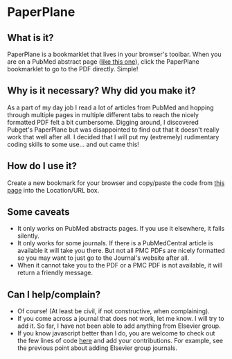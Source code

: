 # PaperPlane

## What is it?
PaperPlane is a bookmarklet that lives in your browser's toolbar. When you are on a PubMed abstract page ([like this one](http://www.ncbi.nlm.nih.gov/pubmed/26553804)), click the PaperPlane bookmarklet to go to the PDF directly. Simple!

## Why is it necessary? Why did you make it? 
As a part of my day job I read a lot of articles from PubMed and hopping through multiple pages in multiple different tabs to reach the nicely formatted PDF felt a bit cumbersome. Digging around, I discovered Pubget's PaperPlane but was disappointed to find out that it doesn't really work that well after all. I decided that I will put my (extremely) rudimentary coding skills to some use... and out came this!

## How do I use it? 
Create a new bookmark for your browser and copy/paste the code from [this page](PP_Bookmarklet.js) into the Location/URL box.

## Some caveats
+ It only works on PubMed abstracts pages. If you use it elsewhere, it fails silently.
+ It only works for some journals. If there is a PubMedCentral article is available it will take you there. But not all PMC PDFs are nicely formatted so you may want to just go to the Journal's website after all.
+ When it cannot take you to the PDF or a PMC PDF is not available, it will return a friendly message.

## Can I help/complain?
+ Of course! (At least be civil, if not constructive, when complaining).
+ If you come across a journal that does not work, let me know. I will try to add it. So far, I have not been able to add anything from Elsevier group. 
+ If you know javascript better than I do, you are welcome to check out the few lines of code [here](PP_Script.js) and add your contributions. For example, see the previous point about adding Elsevier group journals. 
